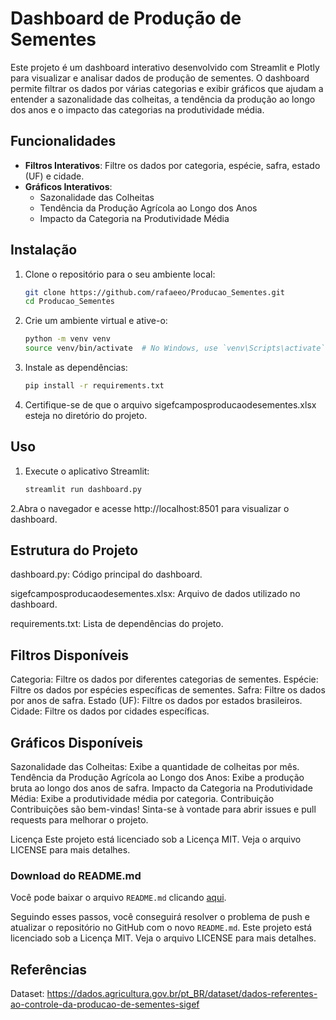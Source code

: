 # Dashboard de Produção de Sementes

Este projeto é um dashboard interativo desenvolvido com Streamlit e Plotly para visualizar e analisar dados de produção de sementes. O dashboard permite filtrar os dados por várias categorias e exibir gráficos que ajudam a entender a sazonalidade das colheitas, a tendência da produção ao longo dos anos e o impacto das categorias na produtividade média.

## Funcionalidades

- **Filtros Interativos**: Filtre os dados por categoria, espécie, safra, estado (UF) e cidade.
- **Gráficos Interativos**:
  - Sazonalidade das Colheitas
  - Tendência da Produção Agrícola ao Longo dos Anos
  - Impacto da Categoria na Produtividade Média

## Instalação

1. Clone o repositório para o seu ambiente local:
   ```bash
   git clone https://github.com/rafaeeo/Producao_Sementes.git
   cd Producao_Sementes
2. Crie um ambiente virtual e ative-o:
   ```bash
   python -m venv venv
   source venv/bin/activate  # No Windows, use `venv\Scripts\activate`

3. Instale as dependências:
   ```bash
   pip install -r requirements.txt

4. Certifique-se de que o arquivo sigefcamposproducaodesementes.xlsx esteja no diretório do projeto.

## Uso

1. Execute o aplicativo Streamlit:
   ```bash
   streamlit run dashboard.py

2.Abra o navegador e acesse http://localhost:8501 para visualizar o dashboard.

## Estrutura do Projeto

dashboard.py: Código principal do dashboard.

sigefcamposproducaodesementes.xlsx: Arquivo de dados utilizado no dashboard.

requirements.txt: Lista de dependências do projeto.

## Filtros Disponíveis

Categoria: Filtre os dados por diferentes categorias de sementes.
Espécie: Filtre os dados por espécies específicas de sementes.
Safra: Filtre os dados por anos de safra.
Estado (UF): Filtre os dados por estados brasileiros.
Cidade: Filtre os dados por cidades específicas.

## Gráficos Disponíveis
Sazonalidade das Colheitas: Exibe a quantidade de colheitas por mês.
Tendência da Produção Agrícola ao Longo dos Anos: Exibe a produção bruta ao longo dos anos de safra.
Impacto da Categoria na Produtividade Média: Exibe a produtividade média por categoria.
Contribuição
Contribuições são bem-vindas! Sinta-se à vontade para abrir issues e pull requests para melhorar o projeto.

Licença
Este projeto está licenciado sob a Licença MIT. Veja o arquivo LICENSE para mais detalhes.

### Download do README.md

Você pode baixar o arquivo `README.md` clicando [aqui](sandbox:/mnt/data/README.md).

Seguindo esses passos, você conseguirá resolver o problema de push e atualizar o repositório no GitHub com o novo `README.md`.
Este projeto está licenciado sob a Licença MIT. Veja o arquivo LICENSE para mais detalhes.

## Referências

Dataset: https://dados.agricultura.gov.br/pt_BR/dataset/dados-referentes-ao-controle-da-producao-de-sementes-sigef
